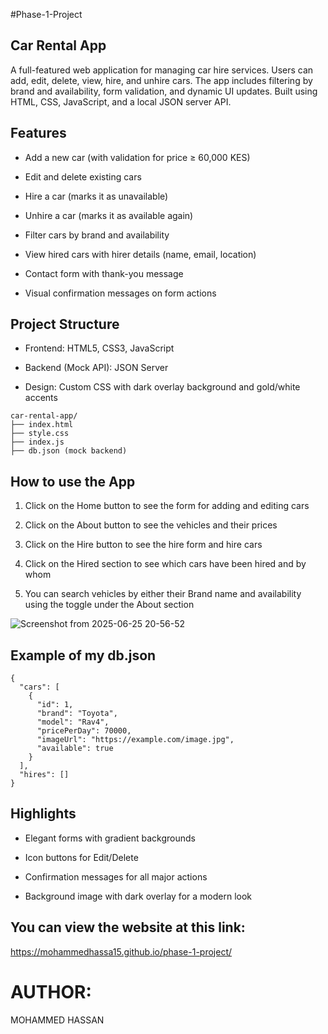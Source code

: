 #Phase-1-Project
## Car Rental App
A full-featured web application for managing car hire services. Users can add, edit, delete, view, hire, and unhire cars. The app includes filtering by brand and availability, form validation, and dynamic UI updates. Built using HTML, CSS, JavaScript, and a local JSON server API.

## Features
- Add a new car (with validation for price ≥ 60,000 KES)

- Edit and delete existing cars

- Hire a car (marks it as unavailable)

- Unhire a car (marks it as available again)

- Filter cars by brand and availability

- View hired cars with hirer details (name, email, location)

- Contact form with thank-you message

- Visual confirmation messages on form actions

## Project Structure
- Frontend: HTML5, CSS3, JavaScript 

- Backend (Mock API): JSON Server

- Design: Custom CSS with dark overlay background and gold/white accents
```
car-rental-app/
├── index.html
├── style.css
├── index.js
├── db.json (mock backend)
```

## How to use the App
1. Click on the Home button to see the form for adding and editing cars

2. Click on the About button to see the vehicles and their prices

3. Click on the Hire button to see the hire form and hire cars

4. Click on the Hired section to see which cars have been hired and by whom

5. You can search vehicles by either their Brand name and availability using the toggle under the About section



![Screenshot from 2025-06-25 20-56-52](https://github.com/user-attachments/assets/45e1fbe3-00f4-4fd1-82a4-b36a357e98b5)


## Example of my db.json
```
{
  "cars": [
    {
      "id": 1,
      "brand": "Toyota",
      "model": "Rav4",
      "pricePerDay": 70000,
      "imageUrl": "https://example.com/image.jpg",
      "available": true
    }
  ],
  "hires": []
}
```

## Highlights
- Elegant forms with gradient backgrounds

- Icon buttons for Edit/Delete

- Confirmation messages for all major actions

- Background image with dark overlay for a modern look

## You can view the website at this link:

 https://mohammedhassa15.github.io/phase-1-project/


# AUTHOR:
MOHAMMED HASSAN









